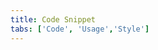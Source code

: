 ```yaml
---
title: Code Snippet
tabs: ['Code', 'Usage','Style']
---
```


<component
    name="Code snippet"
    component="code-snippet"
    variation="code-snippet"
    experimental="true"
    hasReactVersion="true"
    >
</ComponentCode>
<component
    name="Inline code snippet"
    component="code-snippet"
    variation="code-snippet--inline"
    haslightversion="true"
    experimental="true"
    hasReactVersion="true"
    >
</ComponentCode>
<component
    name="Multi line code snippet"
    component="code-snippet"
    variation="code-snippet--multi"
    experimental="true"
    hasReactVersion="true"
    >
</ComponentCode>
<ComponentDocs component="code-snippet" experimental="true"></ComponentDocs>
